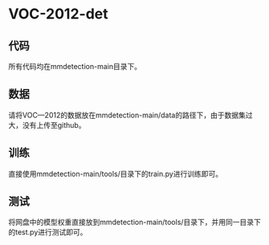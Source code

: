 # VOC-2012-det
## 代码
所有代码均在mmdetection-main目录下。
## 数据
请将VOC—2012的数据放在mmdetection-main/data的路径下，由于数据集过大，没有上传至github。
## 训练
直接使用mmdetection-main/tools/目录下的train.py进行训练即可。
## 测试
将网盘中的模型权重直接放到mmdetection-main/tools/目录下，并用同一目录下的test.py进行测试即可。
